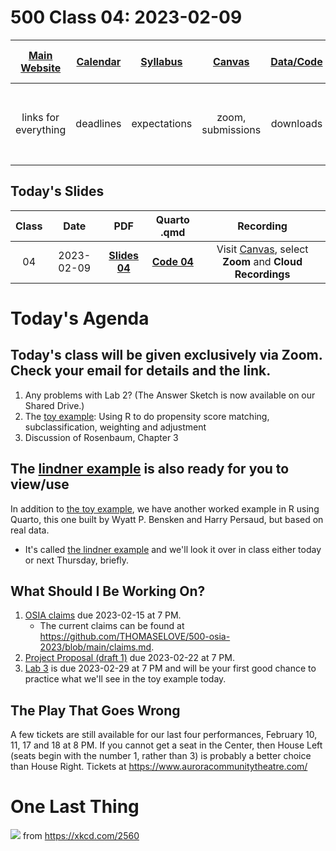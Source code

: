 # 500 Class 04: 2023-02-09

[Main Website](https://thomaselove.github.io/500-2023/) | [Calendar](https://thomaselove.github.io/500-2023/calendar.html) | [Syllabus](https://thomaselove.github.io/500-syllabus-2023) | [Canvas](https://canvas.case.edu) | [Data/Code](https://github.com/THOMASELOVE/500-data) |  [Sources](https://github.com/THOMASELOVE/500-classes-2023/tree/main/sources) | For help, email
:-----------: | :--------------: | :----------: | :---------: | :-------------: | :------: | :-----------: 
links for everything | deadlines | expectations | zoom, submissions | downloads | to read | `Thomas` dot `Love` at `case` dot `edu`

## Today's Slides

Class | Date | PDF | Quarto .qmd | Recording
:---: | :--------: | :------: | :------: | :-------------:
04 | 2023-02-09 | **[Slides 04](https://github.com/THOMASELOVE/500-slides-2023/blob/main/500_slides04.pdf)** | **[Code 04](https://github.com/THOMASELOVE/500-slides-2023/blob/main/500_slides04.qmd)** | Visit [Canvas](https://canvas.case.edu/), select **Zoom** and **Cloud Recordings**

# Today's Agenda

## Today's class will be given exclusively via Zoom. Check your email for details and the link.

1. Any problems with Lab 2? (The Answer Sketch is now available on our Shared Drive.)
2. The [toy example](https://github.com/THOMASELOVE/500-data/tree/master/toy): Using R to do propensity score matching, subclassification, weighting and adjustment
3. Discussion of Rosenbaum, Chapter 3

## The [lindner example](https://github.com/THOMASELOVE/500-data/tree/master/lindner) is also ready for you to view/use

In addition to [the toy example](https://github.com/THOMASELOVE/500-data/tree/master/toy), we have another worked example in R using Quarto, this one built by Wyatt P. Bensken and Harry Persaud, but based on real data. 

- It's called [the lindner example](https://github.com/THOMASELOVE/500-data/tree/master/lindner) and we'll look it over in class either today or next Thursday, briefly.

## What Should I Be Working On?

1. [OSIA claims](https://thomaselove.github.io/500-2023/osia.html) due 2023-02-15 at 7 PM.
    - The current claims can be found at https://github.com/THOMASELOVE/500-osia-2023/blob/main/claims.md. 
2. [Project Proposal (draft 1)](https://thomaselove.github.io/500-2023/proj500.html) due 2023-02-22 at 7 PM.
3. [Lab 3](https://thomaselove.github.io/500-2023/lab3.html) is due 2023-02-29 at 7 PM and will be your first good chance to practice what we'll see in the toy example today.

## The Play That Goes Wrong

A few tickets are still available for our last four performances, February 10, 11, 17 and 18 at 8 PM. If you cannot get a seat in the Center, then House Left (seats begin with the number 1, rather than 3) is probably a better choice than House Right. Tickets at https://www.auroracommunitytheatre.com/

# One Last Thing

![](https://imgs.xkcd.com/comics/confounding_variables.png) from https://xkcd.com/2560

